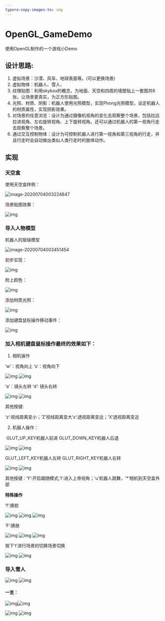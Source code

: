 ```yaml
---
typora-copy-images-to: img
---
```


# OpenGL_GameDemo
使用OpenGL制作的一个游戏小Demo



## 设计思路:

1. 虚拟场景：沙漠、风车、地球表面等。(可以更换场景)
2. 虚拟物体：机器人、雪人、
3. 纹理贴图：利用skybox的概念，为地面、天空和四周的墙壁贴上一套图共6张，让场景更真实，为正方形贴图。
4. 光照、材质、阴影：机器人使用光照模型，实现Phong光照模型，设定机器人的材质属性，实现阴影效果。
5. 对场景的任意浏览：设计为通过摄像机视角的变化去观察整个场景，包括拉远拉进视角、左右旋转视角、上下旋转视角。还可以通过机器人的第一视角行走去观察整个场景。
6. 通过交互控制物体：设计为可控制机器人进行第一视角和第三视角的行走，并且行走时会自动做出类似人类行走时的肢体动作。

## 实现

### 天空盒

使用天空盒样例：

![image-20200704003224847](img/gQ3wb4qhnUSBj8x.png)



场景贴图效果：

![img](img/rjWlcmt9w7zoL63.jpg)





### 导入人物模型

机器人的层级模型

![image-20200704003451454](img/VF6EWGn52ro1Mbs.png)

初步实现：

![img](img/dURBXDck6yJZ2Sq.jpg)



附上颜色：

![img](img/lK4C5wmpsuG63zE.jpg)



添加材质光照：

![img](img/LJnZ3DhMBv29qW4.jpg)



添加键盘鼠标操作移动事件：

![img](img/3GqBdvlZt45Xpkj.jpg)



### 加入相机键盘鼠标操作最终的效果如下：

1. 相机操作

‘w’：视角向上                ‘s‘：视角向下

![img](img/OsYjBKq78UvE9Hw.jpg) ![img](https://i.loli.net/2020/07/04/OCDTVWecN3t5o2j.jpg)

 

‘a’：镜头左转                ‘d’: 镜头右转

![img](img/eYF3cXUdBHNhEla.jpg) ![img](img/nqFrfeAs7a3C4QV.jpg)

其他按键:

‘z’:视线距离变小；‘Z’视线距离变大‘x’:透视距离变远；’X‘透视距离变近

 

2. 机器人操作：

​    GLUT_UP_KEY机器人前进         GLUT_DOWN_KEY机器人后退

![img](img/B2pvjktVASf7rI6.jpg)     ![img](img/iuXZcqx9NrF5BIe.jpg)

 

GLUT_LEFT_KEY机器人左转        GLUT_RIGHT_KEY机器人右转

 ![img](img/KELhbF8R3JDitIV.jpg)     ![img](img/wvd5JGZj61unyQl.jpg)

其他按键 : ‘Y’:开启跟随模式;’I’:进入上帝视角；‘u’机器人跳舞，‘*’相机到天空盒外部

 

**特殊操作**

‘f’:换脸

![img](img/lQrpLj6FAkOX58W.jpg) ![img](img/neplOv3wFbNWKmr.jpg) ![img](img/HoBgPA8k5umeC1w.jpg)

 

‘F’:换肤

![img](img/No5dmhQVGHw93t4.jpg) ![img](img/jA6T9qCg2bFmBHc.jpg) ![img](img/3zBxAKf4SXmIGb8.jpg)

 

按下’t’进行场景的切换场景切换

![img](img/MzG7D8RYCP6HsXi.jpg) ![img](img/HrIqQlGwNgkaheb.jpg)





### 导入雪人

![img](img/F8iaNSpGtX9bmrk.jpg) ![img](img/YRhNGUBXecj6C2K.jpg)





#### 一览：

![img](img/VuriLGDFv3ICtzx.jpg)![img](img/NqRZO1WBw4n8z9K.jpg)



![img](img/clip_image002.jpg) ![img](img/clip_image004-1593796306085.jpg)

 
